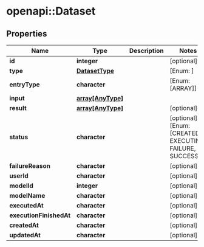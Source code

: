 # openapi::Dataset


## Properties
Name | Type | Description | Notes
------------ | ------------- | ------------- | -------------
**id** | **integer** |  | [optional] 
**type** | [**DatasetType**](DatasetType.md) |  | [Enum: ] 
**entryType** | **character** |  | [Enum: [ARRAY]] 
**input** | [**array[AnyType]**](AnyType.md) |  | 
**result** | [**array[AnyType]**](AnyType.md) |  | [optional] 
**status** | **character** |  | [optional] [Enum: [CREATED, EXECUTING, FAILURE, SUCCESS]] 
**failureReason** | **character** |  | [optional] 
**userId** | **character** |  | [optional] 
**modelId** | **integer** |  | [optional] 
**modelName** | **character** |  | [optional] 
**executedAt** | **character** |  | [optional] 
**executionFinishedAt** | **character** |  | [optional] 
**createdAt** | **character** |  | [optional] 
**updatedAt** | **character** |  | [optional] 


